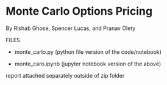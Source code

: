 

# Monte Carlo Options Pricing 

By Rishab Ghose, Spencer Lucas, and Pranav Olety 



FILES
- monte_carlo.py (python file version of the code/notebook)


- monte_caro.ipynb (jupyter notebook version of the above) 


report attached separately outside of zip folder
